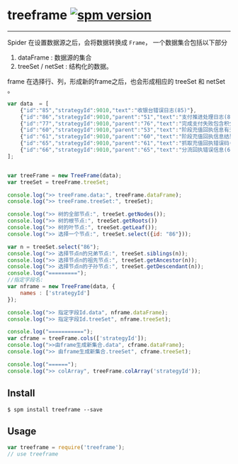 # treeframe [![spm version](http://spmjs.io/badge/treeframe)](http://spmjs.io/package/treeframe)

---

Spider 在设置数据源之后，会将数据转换成 `Frame`， 一个数据集合包括以下部分

1. dataFrame : 数据源的集合
2. treeSet / netSet : 结构化的数据。

frame 在选择行、列，形成新的frame之后，也会形成相应的 treeSet 和 netSet 。

```javascript
var data  = [
	{"id":"85","strategyId":9010,"text":"收银台错误日志(85)"},
	{"id":"86","strategyId":9010,"parent":"51","text":"支付推进处理日志(86)"},
	{"id":"77","strategyId":9010,"parent":"76","text":"完成支付失败包含积分详细信息(77)"},
	{"id":"60","strategyId":9010,"parent":"53","text":"阶段充值回执信息有无(60)"},
	{"id":"61","strategyId":9010,"parent":"60","text":"阶段充值回执信息结果(61)"},
	{"id":"65","strategyId":9010,"parent":"61","text":"抓取充值回执错误码(65)"},
	{"id":"66","strategyId":9010,"parent":"65","text":"分流回执错误信息(66)"}
];


var treeFrame = new TreeFrame(data);
var treeSet = treeFrame.treeSet;

console.log(">> treeFrame.data:", treeFrame.dataFrame);
console.log(">> treeFrame.treeSet:", treeSet);

console.log(">> 树的全部节点:", treeSet.getNodes());
console.log(">> 树的根节点:", treeSet.getRoots())
console.log(">> 树的叶节点:", treeSet.getLeaf());
console.log(">> 选择一个节点:", treeSet.select({id: "86"}));

var n = treeSet.select("86");
console.log(">> 选择节点n的兄弟节点:", treeSet.siblings(n));
console.log(">> 选择节点n的祖先节点:", treeSet.getAncestor(n));
console.log(">> 选择节点n的子孙节点:", treeSet.getDescendant(n));
console.log("=========");
//指定字段名:
var nframe = new TreeFrame(data, {
	names : ['strategyId']
});

console.log(">> 指定字段Id.data", nframe.dataFrame);
console.log(">> 指定字段Id.treeSet", nframe.treeSet);

console.log("===========");
var cframe = treeFrame.cols(['strategyId']);
console.log(">>由frame生成新集合.data", cframe.dataFrame);
console.log(">> 由frame生成新集合.treeSet", cframe.treeSet);

console.log("======");
console.log(">> colArray", treeFrame.colArray('strategyId'));

```
## Install

```
$ spm install treeframe --save
```

## Usage

```js
var treeframe = require('treeframe');
// use treeframe
```
